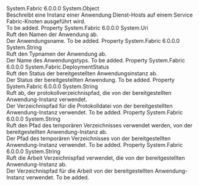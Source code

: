 <Type Name="DeployedApplication" FullName="System.Fabric.Query.DeployedApplication">
  <TypeSignature Language="C#" Value="public sealed class DeployedApplication" />
  <TypeSignature Language="ILAsm" Value=".class public auto ansi sealed beforefieldinit DeployedApplication extends System.Object" />
  <TypeSignature Language="DocId" Value="T:System.Fabric.Query.DeployedApplication" />
  <TypeSignature Language="VB.NET" Value="Public NotInheritable Class DeployedApplication" />
  <TypeSignature Language="F#" Value="type DeployedApplication = class" />
  <AssemblyInfo>
    <AssemblyName>System.Fabric</AssemblyName>
    <AssemblyVersion>6.0.0.0</AssemblyVersion>
  </AssemblyInfo>
  <Base>
    <BaseTypeName>System.Object</BaseTypeName>
  </Base>
  <Interfaces />
  <Docs>
    <summary>
      <para>Beschreibt eine Instanz einer Anwendung Dienst-Hosts auf einem Service Fabric-Knoten ausgeführt wird.</para>
    </summary>
    <remarks>To be added.</remarks>
  </Docs>
  <Members>
    <Member MemberName="ApplicationName">
      <MemberSignature Language="C#" Value="public Uri ApplicationName { get; }" />
      <MemberSignature Language="ILAsm" Value=".property instance class System.Uri ApplicationName" />
      <MemberSignature Language="DocId" Value="P:System.Fabric.Query.DeployedApplication.ApplicationName" />
      <MemberSignature Language="VB.NET" Value="Public ReadOnly Property ApplicationName As Uri" />
      <MemberSignature Language="F#" Value="member this.ApplicationName : Uri" Usage="System.Fabric.Query.DeployedApplication.ApplicationName" />
      <MemberType>Property</MemberType>
      <AssemblyInfo>
        <AssemblyName>System.Fabric</AssemblyName>
        <AssemblyVersion>6.0.0.0</AssemblyVersion>
      </AssemblyInfo>
      <ReturnValue>
        <ReturnType>System.Uri</ReturnType>
      </ReturnValue>
      <Docs>
        <summary>
          <para>Ruft den Namen der Anwendung ab.</para>
        </summary>
        <value>
          <para>Der Anwendungsname.</para>
        </value>
        <remarks>To be added.</remarks>
      </Docs>
    </Member>
    <Member MemberName="ApplicationTypeName">
      <MemberSignature Language="C#" Value="public string ApplicationTypeName { get; }" />
      <MemberSignature Language="ILAsm" Value=".property instance string ApplicationTypeName" />
      <MemberSignature Language="DocId" Value="P:System.Fabric.Query.DeployedApplication.ApplicationTypeName" />
      <MemberSignature Language="VB.NET" Value="Public ReadOnly Property ApplicationTypeName As String" />
      <MemberSignature Language="F#" Value="member this.ApplicationTypeName : string" Usage="System.Fabric.Query.DeployedApplication.ApplicationTypeName" />
      <MemberType>Property</MemberType>
      <AssemblyInfo>
        <AssemblyName>System.Fabric</AssemblyName>
        <AssemblyVersion>6.0.0.0</AssemblyVersion>
      </AssemblyInfo>
      <ReturnValue>
        <ReturnType>System.String</ReturnType>
      </ReturnValue>
      <Docs>
        <summary>
          <para>Ruft den Typnamen der Anwendung ab.</para>
        </summary>
        <value>
          <para>Der Name des Anwendungstyps.</para>
        </value>
        <remarks>To be added.</remarks>
      </Docs>
    </Member>
    <Member MemberName="DeployedApplicationStatus">
      <MemberSignature Language="C#" Value="public System.Fabric.DeploymentStatus DeployedApplicationStatus { get; }" />
      <MemberSignature Language="ILAsm" Value=".property instance valuetype System.Fabric.DeploymentStatus DeployedApplicationStatus" />
      <MemberSignature Language="DocId" Value="P:System.Fabric.Query.DeployedApplication.DeployedApplicationStatus" />
      <MemberSignature Language="VB.NET" Value="Public ReadOnly Property DeployedApplicationStatus As DeploymentStatus" />
      <MemberSignature Language="F#" Value="member this.DeployedApplicationStatus : System.Fabric.DeploymentStatus" Usage="System.Fabric.Query.DeployedApplication.DeployedApplicationStatus" />
      <MemberType>Property</MemberType>
      <AssemblyInfo>
        <AssemblyName>System.Fabric</AssemblyName>
        <AssemblyVersion>6.0.0.0</AssemblyVersion>
      </AssemblyInfo>
      <ReturnValue>
        <ReturnType>System.Fabric.DeploymentStatus</ReturnType>
      </ReturnValue>
      <Docs>
        <summary>
          <para>Ruft den Status der bereitgestellten Anwendungsinstanz ab.</para>
        </summary>
        <value>
          <para>Der Status der bereitgestellten Anwendung.</para>
        </value>
        <remarks>To be added.</remarks>
      </Docs>
    </Member>
    <Member MemberName="LogDirectory">
      <MemberSignature Language="C#" Value="public string LogDirectory { get; }" />
      <MemberSignature Language="ILAsm" Value=".property instance string LogDirectory" />
      <MemberSignature Language="DocId" Value="P:System.Fabric.Query.DeployedApplication.LogDirectory" />
      <MemberSignature Language="VB.NET" Value="Public ReadOnly Property LogDirectory As String" />
      <MemberSignature Language="F#" Value="member this.LogDirectory : string" Usage="System.Fabric.Query.DeployedApplication.LogDirectory" />
      <MemberType>Property</MemberType>
      <AssemblyInfo>
        <AssemblyName>System.Fabric</AssemblyName>
        <AssemblyVersion>6.0.0.0</AssemblyVersion>
      </AssemblyInfo>
      <ReturnValue>
        <ReturnType>System.String</ReturnType>
      </ReturnValue>
      <Docs>
        <summary>
          <para>Ruft ab, der protokollverzeichnispfad, die von der bereitgestellten Anwendung-Instanz verwendet.</para>
        </summary>
        <value>
          <para>Der Verzeichnispfad für die Protokolldatei von der bereitgestellten Anwendung-Instanz verwendet.</para>
        </value>
        <remarks>To be added.</remarks>
      </Docs>
    </Member>
    <Member MemberName="TempDirectory">
      <MemberSignature Language="C#" Value="public string TempDirectory { get; }" />
      <MemberSignature Language="ILAsm" Value=".property instance string TempDirectory" />
      <MemberSignature Language="DocId" Value="P:System.Fabric.Query.DeployedApplication.TempDirectory" />
      <MemberSignature Language="VB.NET" Value="Public ReadOnly Property TempDirectory As String" />
      <MemberSignature Language="F#" Value="member this.TempDirectory : string" Usage="System.Fabric.Query.DeployedApplication.TempDirectory" />
      <MemberType>Property</MemberType>
      <AssemblyInfo>
        <AssemblyName>System.Fabric</AssemblyName>
        <AssemblyVersion>6.0.0.0</AssemblyVersion>
      </AssemblyInfo>
      <ReturnValue>
        <ReturnType>System.String</ReturnType>
      </ReturnValue>
      <Docs>
        <summary>
          <para>Ruft den Pfad des temporären Verzeichnisses verwendet werden, von der bereitgestellten Anwendung-Instanz ab.</para>
        </summary>
        <value>
          <para>Der Pfad des temporären Verzeichnisses von der bereitgestellten Anwendung-Instanz verwendet.</para>
        </value>
        <remarks>To be added.</remarks>
      </Docs>
    </Member>
    <Member MemberName="WorkDirectory">
      <MemberSignature Language="C#" Value="public string WorkDirectory { get; }" />
      <MemberSignature Language="ILAsm" Value=".property instance string WorkDirectory" />
      <MemberSignature Language="DocId" Value="P:System.Fabric.Query.DeployedApplication.WorkDirectory" />
      <MemberSignature Language="VB.NET" Value="Public ReadOnly Property WorkDirectory As String" />
      <MemberSignature Language="F#" Value="member this.WorkDirectory : string" Usage="System.Fabric.Query.DeployedApplication.WorkDirectory" />
      <MemberType>Property</MemberType>
      <AssemblyInfo>
        <AssemblyName>System.Fabric</AssemblyName>
        <AssemblyVersion>6.0.0.0</AssemblyVersion>
      </AssemblyInfo>
      <ReturnValue>
        <ReturnType>System.String</ReturnType>
      </ReturnValue>
      <Docs>
        <summary>
          <para>Ruft die Arbeit Verzeichnispfad verwendet, die von der bereitgestellten Anwendung-Instanz ab.</para>
        </summary>
        <value>
          <para>Der Verzeichnispfad für die Arbeit von der bereitgestellten Anwendung-Instanz verwendet.</para>
        </value>
        <remarks>To be added.</remarks>
      </Docs>
    </Member>
  </Members>
</Type>